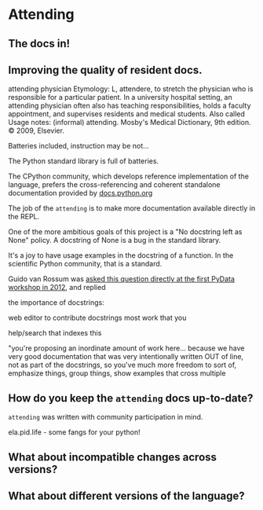 # Attending
## The docs in!



## Improving the quality of resident docs.

attending physician
Etymology: L, attendere, to stretch
the physician who is responsible for a particular patient. In a university
hospital setting, an attending physician often also has teaching
responsibilities, holds a faculty appointment, and supervises residents and
medical students. Also called
Usage notes: (informal)
attending.
Mosby's Medical Dictionary, 9th edition. © 2009, Elsevier.

Batteries included, instruction may be not...

The Python standard library is full of batteries.

The CPython community, which develops reference implementation of the
language, prefers the cross-referencing and coherent standalone documentation
provided by 
[docs.python.org](https://docs.python.org)


The job of the `attending` is to make more documentation available directly in
the REPL.

One of the more ambitious goals of this project is a "No docstring left
as None" policy. A docstring of None is a bug in the standard library.

It's a joy to have usage examples in the docstring of a function. In the
scientific Python community, that is a standard.

Guido van Rossum was [asked this question directly at the first PyData
workshop in 2012](https://youtu.be/QjXJLVINsSA?t=4757), and replied


the importance of docstrings:

web editor to contribute docstrings
most work that you 

help/search that indexes this



"you're proposing an inordinate amount of work here...
because we have very good documentation that was very intentionally written
OUT of line, not as part of the docstrings, so you've much more freedom to
sort of, emphasize things, group things, show examples that cross multiple 


## How do you keep the `attending` docs up-to-date?

`attending` was written with community participation in mind.

ela.pid.life - some fangs for your python!

## What about incompatible changes across versions?

## What about different versions of the language?
